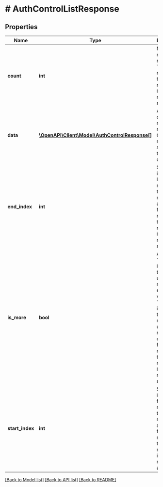 # # AuthControlListResponse

## Properties

Name | Type | Description | Notes
------------ | ------------- | ------------- | -------------
**count** | **int** | Number of resources retrieved.  This field is returned if there are resources in your returned array. | [optional]
**data** | [**\OpenAPI\Client\Model\AuthControlResponse[]**](AuthControlResponse.md) | Array of objects in a returned resource.  Objects are returned as appropriate to your query. | [optional]
**end_index** | **int** | Sort order index of the last resource in the returned array.  This field is returned if there are resources in your returned array. | [optional]
**is_more** | **bool** | A value of &#x60;true&#x60; indicates that more unreturned resources exist. A value of &#x60;false&#x60; indicates that no more unreturned resources exist.  This field is returned if there are resources in your returned array. | [optional] [default to false]
**start_index** | **int** | Sort order index of the first resource in the returned array.  This field is returned if there are resources in your returned array. | [optional]

[[Back to Model list]](../../README.md#models) [[Back to API list]](../../README.md#endpoints) [[Back to README]](../../README.md)
